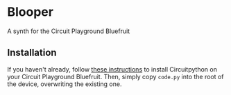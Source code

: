 # Blooper
A synth for the Circuit Playground Bluefruit

## Installation
If you haven't already, follow [these instructions](https://learn.adafruit.com/adafruit-circuit-playground-bluefruit/circuitpython) to install Circuitpython on your Circuit Playground Bluefruit.
Then, simply copy `code.py` into the root of the device, overwriting the existing one.
